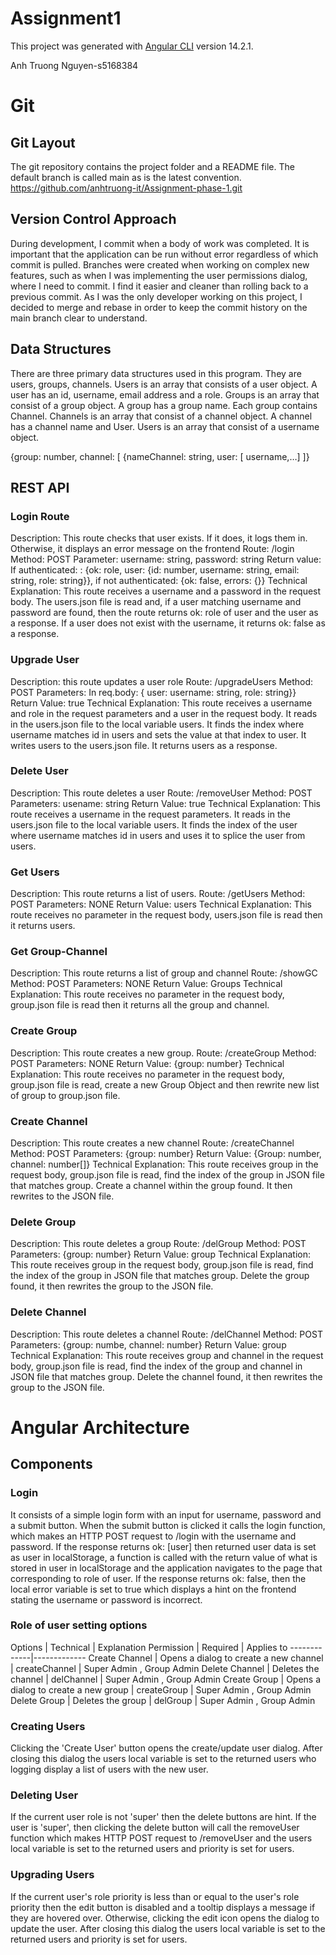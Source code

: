 # Assignment1

This project was generated with [Angular CLI](https://github.com/angular/angular-cli) version 14.2.1.

Anh Truong Nguyen-s5168384
# Git
## Git Layout
The git repository contains the project folder and a README file. The default branch is called main as is the latest convention. 
https://github.com/anhtruong-it/Assignment-phase-1.git 

## Version Control Approach 
During development, I commit when a body of work was completed. It is important that the application can be run without error regardless of which commit is pulled. 
Branches were created when working on complex new features, such as when I was implementing the user permissions dialog, where I need to commit. I find it easier and cleaner than rolling back to a previous commit. As I was the only developer working on this project, I decided to merge and rebase in order to keep the commit history on the main branch clear to understand.

## Data Structures 
There are three primary data structures used in this program. They are users, groups, channels. Users is an array that consists of a user object. A user has an id, username, email address and a role. Groups is an array that consist of a group object. A group has a group name. Each group contains Channel. Channels is an array that consist of a channel object. A channel has a channel name and User. Users is an array that consist of a username object.

{group: number, channel: [
	{nameChannel: string, user: [
		username,…]
]}

## REST API
### Login Route
Description:	This route checks that user exists. If it does, it logs them in. Otherwise, it displays an   error message on the frontend
Route: /login
Method:	POST
Parameter:	username: string,	password: string
Return value: If authenticated: : {ok: role, user: {id: number, username: string, email: string, role: string}}, if not authenticated: {ok: false, errors: {}}
Technical Explanation: 	This route receives a username and a password in the request body. The users.json file is read and, if a user matching username and password are found, then the route returns ok: role of user and the user as a response. If a user does not exist with the username, it returns ok: false as a response.

### Upgrade User
Description: this route updates a user role
Route: /upgradeUsers
Method: POST
Parameters: In req.body:  { user: username: string, role: string}}
Return Value: true
Technical Explanation: This route receives a username and role in the request parameters and a user in the request body. It reads in the users.json file to the local variable users. It finds the index where username matches id in users and sets the value at that index to user. It writes users to the users.json file. It returns users as a response.

### Delete User
Description: This route deletes a user
Route: /removeUser
Method: POST
Parameters: usename: string
Return Value: true
Technical Explanation: This route receives a username in the request parameters. It reads in the users.json file to the local variable users. It finds the index of the user where username matches id in users and uses it to splice the user from users.

### Get Users
Description: This route returns a list of users.
Route: /getUsers
Method: POST
Parameters: NONE
Return Value: users
Technical Explanation: This route receives no parameter in the request body, users.json file is read then it returns users.

### Get Group-Channel
Description: This route returns a list of group and channel
Route: /showGC
Method: POST
Parameters: NONE
Return Value: Groups
Technical Explanation: This route receives no parameter in the request body, group.json file is read then it returns all the group and channel.

### Create Group
Description: This route creates a new group.
Route: /createGroup
Method: POST
Parameters: NONE
Return Value: {group: number}
Technical Explanation: This route receives no parameter in the request body, group.json file is read, create a new Group Object and then rewrite new list of group to group.json file.

### Create Channel
Description: This route creates a new channel
Route: /createChannel
Method: POST
Parameters: {group: number}
Return Value: {Group: number, channel: number[]}
Technical Explanation: This route receives group in the request body, group.json file is read, find the index of the group in JSON file that matches group. Create a channel within the group found. It then rewrites to the JSON file.

### Delete Group
Description: This route deletes a group
Route: /delGroup
Method: POST
Parameters: {group: number}
Return Value: group
Technical Explanation: This route receives group in the request body, group.json file is read, find the index of the group in JSON file that matches group. Delete the group found, it then rewrites the group to the JSON file.

### Delete Channel
Description: This route deletes a channel
Route: /delChannel
Method: POST
Parameters: {group: numbe, channel: number}
Return Value: group
Technical Explanation: This route receives group and channel in the request body, group.json file is read, find the index of the group and channel in JSON file that matches group. Delete the channel found, it then rewrites the group to the JSON file.

# Angular Architecture
## Components
### Login
It consists of a simple login form with an input for username, password and a submit button. When the submit button is clicked it calls the login function, which makes an HTTP POST request to /login with the username and password. If the response returns ok: [user] then returned user data is set as user in localStorage, a function is called with the return value of what is stored in user in localStorage and the application navigates to the page that corresponding to role of user. If the response returns ok: false, then the local error variable is set to true which displays a hint on the frontend stating the username or password is incorrect.

### Role of user setting options
Options |	Technical | Explanation	Permission | Required	| Applies to
-------------|-------------
Create Channel |	Opens a dialog to create a new channel |	createChannel |	Super Admin , Group Admin
Delete Channel	| Deletes the channel	| delChannel	| Super Admin , Group Admin
Create Group	| Opens a dialog to create a new group	| createGroup	| Super Admin , Group Admin
Delete Group	| Deletes the group	| delGroup	| Super Admin , Group Admin


### Creating Users
Clicking the 'Create User' button opens the create/update user dialog. After closing this dialog the users local variable is set to the returned users who logging  display a list of users with the new user.
### Deleting User
If the current user role is not 'super' then the delete buttons are hint.
If the user is 'super', then clicking the delete button will call the removeUser function which makes HTTP POST request to /removeUser and the users local variable is set to the returned users and priority is set for users.

### Upgrading Users
If the current user's role priority is less than or equal to the user's role priority then the edit button is disabled and a tooltip displays a message if they are hovered over. Otherwise, clicking the edit icon opens the dialog to update the user. After closing this dialog the users local variable is set to the returned users and priority is set for users.







